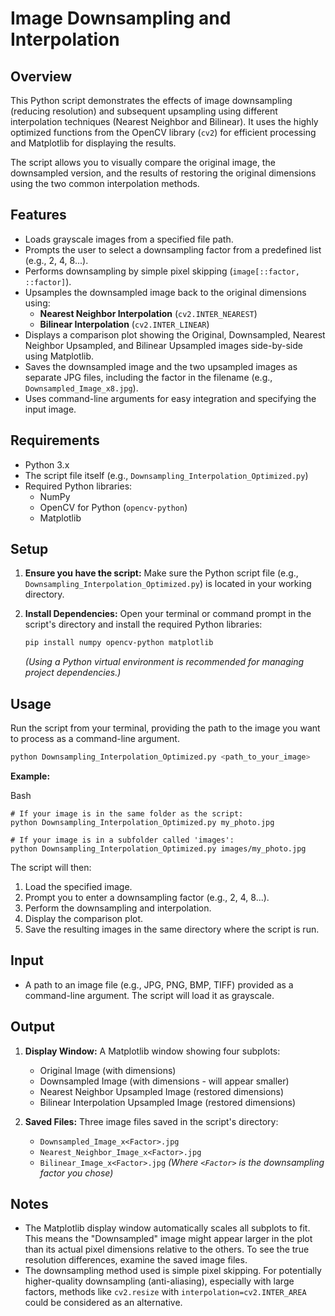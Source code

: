 # Image Downsampling and Interpolation

## Overview

This Python script demonstrates the effects of image downsampling (reducing resolution) and subsequent upsampling using different interpolation techniques (Nearest Neighbor and Bilinear). It uses the highly optimized functions from the OpenCV library (`cv2`) for efficient processing and Matplotlib for displaying the results.

The script allows you to visually compare the original image, the downsampled version, and the results of restoring the original dimensions using the two common interpolation methods.

## Features

* Loads grayscale images from a specified file path.
* Prompts the user to select a downsampling factor from a predefined list (e.g., 2, 4, 8...).
* Performs downsampling by simple pixel skipping (`image[::factor, ::factor]`).
* Upsamples the downsampled image back to the original dimensions using:
    * **Nearest Neighbor Interpolation** (`cv2.INTER_NEAREST`)
    * **Bilinear Interpolation** (`cv2.INTER_LINEAR`)
* Displays a comparison plot showing the Original, Downsampled, Nearest Neighbor Upsampled, and Bilinear Upsampled images side-by-side using Matplotlib.
* Saves the downsampled image and the two upsampled images as separate JPG files, including the factor in the filename (e.g., `Downsampled_Image_x8.jpg`).
* Uses command-line arguments for easy integration and specifying the input image.

## Requirements

* Python 3.x
* The script file itself (e.g., `Downsampling_Interpolation_Optimized.py`)
* Required Python libraries:
    * NumPy
    * OpenCV for Python (`opencv-python`)
    * Matplotlib

## Setup

1.  **Ensure you have the script:** Make sure the Python script file (e.g., `Downsampling_Interpolation_Optimized.py`) is located in your working directory.

2.  **Install Dependencies:** Open your terminal or command prompt in the script's directory and install the required Python libraries:
    ```bash
    pip install numpy opencv-python matplotlib
    ```
    *(Using a Python virtual environment is recommended for managing project dependencies.)*

## Usage

Run the script from your terminal, providing the path to the image you want to process as a command-line argument.

```bash
python Downsampling_Interpolation_Optimized.py <path_to_your_image>
````

**Example:**

Bash

```
# If your image is in the same folder as the script:
python Downsampling_Interpolation_Optimized.py my_photo.jpg

# If your image is in a subfolder called 'images':
python Downsampling_Interpolation_Optimized.py images/my_photo.jpg
```

The script will then:

1. Load the specified image.
2. Prompt you to enter a downsampling factor (e.g., 2, 4, 8...).
3. Perform the downsampling and interpolation.
4. Display the comparison plot.
5. Save the resulting images in the same directory where the script is run.

## Input

- A path to an image file (e.g., JPG, PNG, BMP, TIFF) provided as a command-line argument. The script will load it as grayscale.

## Output

1. **Display Window:** A Matplotlib window showing four subplots:
    
    - Original Image (with dimensions)
    - Downsampled Image (with dimensions - will appear smaller)
    - Nearest Neighbor Upsampled Image (restored dimensions)
    - Bilinear Interpolation Upsampled Image (restored dimensions)
2. **Saved Files:** Three image files saved in the script's directory:
    
    - `Downsampled_Image_x<Factor>.jpg`
    - `Nearest_Neighbor_Image_x<Factor>.jpg`
    - `Bilinear_Image_x<Factor>.jpg` _(Where `<Factor>` is the downsampling factor you chose)_

## Notes

- The Matplotlib display window automatically scales all subplots to fit. This means the "Downsampled" image might appear larger in the plot than its actual pixel dimensions relative to the others. To see the true resolution differences, examine the saved image files.
- The downsampling method used is simple pixel skipping. For potentially higher-quality downsampling (anti-aliasing), especially with large factors, methods like `cv2.resize` with `interpolation=cv2.INTER_AREA` could be considered as an alternative.
